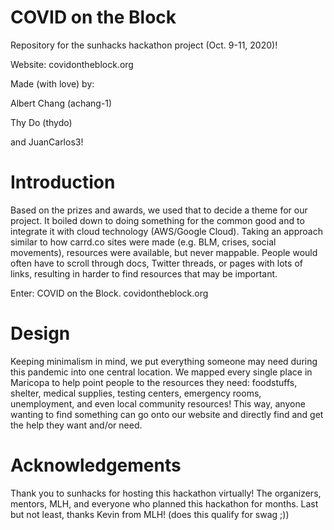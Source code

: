 # COVID on the Block  
Repository for the sunhacks hackathon project (Oct. 9-11, 2020)! 

Website: covidontheblock.org

Made (with love) by: 

Albert Chang (achang-1) 

Thy Do (thydo) 

and JuanCarlos3!

# Introduction 
Based on the prizes and awards, we used that to decide a theme for our project. 
It boiled down to doing something for the common good and to integrate it with cloud technology (AWS/Google Cloud). 
Taking an approach similar to how carrd.co sites were made (e.g. BLM, crises, social movements), resources were available, but never mappable. 
People would often have to scroll through docs, Twitter threads, or pages with lots of links, resulting in harder to find resources that may be important. 

Enter: COVID on the Block. covidontheblock.org 

# Design 
Keeping minimalism in mind, we put everything someone may need during this pandemic into one central location. We mapped every single place in Maricopa to help point people to the resources they need: foodstuffs, shelter, medical supplies, testing centers, emergency rooms, unemployment, and even local community resources! This way, anyone wanting to find something can go onto our website and directly find and get the help they want and/or need. 

# Acknowledgements
Thank you to sunhacks for hosting this hackathon virtually! The organizers, mentors, MLH, and everyone who planned this hackathon for months. 
Last but not least, thanks Kevin from MLH! (does this qualify for swag ;))   
